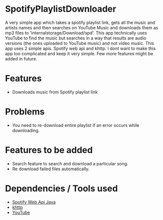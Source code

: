 # SpotifyPlaylistDownloader
A very simple app which takes a spotify playlist link, gets all the music and artists names and then searches on YouTube Music and downloads them as mp3 files to 'internalstorage/Download/spd'.
This app technically uses YouTube to find the music but searches in a way that results are audio versions (the ones uploaded to YouTube music) and not video music.
This app uses 2 simple apis. Spotify web api and khttp.
I dont want to make this app too complicated and keep it very simple.
Few more features might be added in future.

# Features
- Downloads music from Spotify playlist link

# Problems
- You need to re-download entire playlist if an error occurs while downloading.

# Features to be added
- Search feature to search and download a particular song.
- Re download failed files automatically.

# Dependencies / Tools used
- [Spotify Web Api Java](https://github.com/thelinmichael/spotify-web-api-java)
- [khttp](https://github.com/ascclemens/khttp)
- [YouTube](https://www.youtube.com/)
